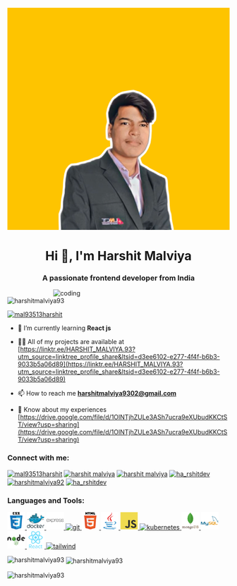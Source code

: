 ![logo](https://github.com/HarshitMalviya93/HarshitMalviya93/blob/main/hash%20cover%20.jpg)
<h1 align="center">Hi 👋, I'm Harshit Malviya</h1>
<h3 align="center">A passionate frontend developer from India</h3>

<img align="right" alt="coding" width="400" src="https://user-images.githubusercontent.com/55389276/140866485-8fb1c876-9a8f-4d6a-98dc-08c4981eaf70.gif" >

<p align="left"> <img src="https://komarev.com/ghpvc/?username=harshitmalviya93&label=Profile%20views&color=0e75b6&style=flat" alt="harshitmalviya93" /> </p>

<p align="left"> <a href="https://twitter.com/mal93513harshit" target="blank"><img src="https://img.shields.io/twitter/follow/mal93513harshit?logo=twitter&style=for-the-badge" alt="mal93513harshit" /></a> </p>

- 🌱 I’m currently learning **React js**

- 👨‍💻 All of my projects are available at [https://linktr.ee/HARSHIT_MALVIYA.93?utm_source=linktree_profile_share&ltsid=d3ee6102-e277-4f4f-b6b3-9033b5a06d89](https://linktr.ee/HARSHIT_MALVIYA.93?utm_source=linktree_profile_share&ltsid=d3ee6102-e277-4f4f-b6b3-9033b5a06d89)

- 📫 How to reach me **harshitmalviya9302@gmail.com**

- 📄 Know about my experiences [https://drive.google.com/file/d/1OlNTjhZULe3ASh7ucra9eXUbudKKCtST/view?usp=sharing](https://drive.google.com/file/d/1OlNTjhZULe3ASh7ucra9eXUbudKKCtST/view?usp=sharing)

<h3 align="left">Connect with me:</h3>
<p align="left">
<a href="https://twitter.com/mal93513harshit" target="blank"><img align="center" src="https://raw.githubusercontent.com/rahuldkjain/github-profile-readme-generator/master/src/images/icons/Social/twitter.svg" alt="mal93513harshit" height="30" width="40" /></a>
<a href="https://linkedin.com/in/harshit malviya" target="blank"><img align="center" src="https://raw.githubusercontent.com/rahuldkjain/github-profile-readme-generator/master/src/images/icons/Social/linked-in-alt.svg" alt="harshit malviya" height="30" width="40" /></a>
<a href="https://fb.com/harshit malviya" target="blank"><img align="center" src="https://raw.githubusercontent.com/rahuldkjain/github-profile-readme-generator/master/src/images/icons/Social/facebook.svg" alt="harshit malviya" height="30" width="40" /></a>
<a href="https://instagram.com/ha_rshitdev" target="blank"><img align="center" src="https://raw.githubusercontent.com/rahuldkjain/github-profile-readme-generator/master/src/images/icons/Social/instagram.svg" alt="ha_rshitdev" height="30" width="40" /></a>
<a href="https://www.hackerrank.com/harshitmalviya92" target="blank"><img align="center" src="https://raw.githubusercontent.com/rahuldkjain/github-profile-readme-generator/master/src/images/icons/Social/hackerrank.svg" alt="harshitmalviya92" height="30" width="40" /></a>
<a href="https://www.leetcode.com/ha_rshitdev" target="blank"><img align="center" src="https://raw.githubusercontent.com/rahuldkjain/github-profile-readme-generator/master/src/images/icons/Social/leet-code.svg" alt="ha_rshitdev" height="30" width="40" /></a>
</p>

<h3 align="left">Languages and Tools:</h3>
<p align="left"> <a href="https://www.w3schools.com/css/" target="_blank" rel="noreferrer"> <img src="https://raw.githubusercontent.com/devicons/devicon/master/icons/css3/css3-original-wordmark.svg" alt="css3" width="40" height="40"/> </a> <a href="https://www.docker.com/" target="_blank" rel="noreferrer"> <img src="https://raw.githubusercontent.com/devicons/devicon/master/icons/docker/docker-original-wordmark.svg" alt="docker" width="40" height="40"/> </a> <a href="https://expressjs.com" target="_blank" rel="noreferrer"> <img src="https://raw.githubusercontent.com/devicons/devicon/master/icons/express/express-original-wordmark.svg" alt="express" width="40" height="40"/> </a> <a href="https://git-scm.com/" target="_blank" rel="noreferrer"> <img src="https://www.vectorlogo.zone/logos/git-scm/git-scm-icon.svg" alt="git" width="40" height="40"/> </a> <a href="https://www.w3.org/html/" target="_blank" rel="noreferrer"> <img src="https://raw.githubusercontent.com/devicons/devicon/master/icons/html5/html5-original-wordmark.svg" alt="html5" width="40" height="40"/> </a> <a href="https://www.java.com" target="_blank" rel="noreferrer"> <img src="https://raw.githubusercontent.com/devicons/devicon/master/icons/java/java-original.svg" alt="java" width="40" height="40"/> </a> <a href="https://developer.mozilla.org/en-US/docs/Web/JavaScript" target="_blank" rel="noreferrer"> <img src="https://raw.githubusercontent.com/devicons/devicon/master/icons/javascript/javascript-original.svg" alt="javascript" width="40" height="40"/> </a> <a href="https://kubernetes.io" target="_blank" rel="noreferrer"> <img src="https://www.vectorlogo.zone/logos/kubernetes/kubernetes-icon.svg" alt="kubernetes" width="40" height="40"/> </a> <a href="https://www.mongodb.com/" target="_blank" rel="noreferrer"> <img src="https://raw.githubusercontent.com/devicons/devicon/master/icons/mongodb/mongodb-original-wordmark.svg" alt="mongodb" width="40" height="40"/> </a> <a href="https://www.mysql.com/" target="_blank" rel="noreferrer"> <img src="https://raw.githubusercontent.com/devicons/devicon/master/icons/mysql/mysql-original-wordmark.svg" alt="mysql" width="40" height="40"/> </a> <a href="https://nodejs.org" target="_blank" rel="noreferrer"> <img src="https://raw.githubusercontent.com/devicons/devicon/master/icons/nodejs/nodejs-original-wordmark.svg" alt="nodejs" width="40" height="40"/> </a> <a href="https://reactjs.org/" target="_blank" rel="noreferrer"> <img src="https://raw.githubusercontent.com/devicons/devicon/master/icons/react/react-original-wordmark.svg" alt="react" width="40" height="40"/> </a> <a href="https://tailwindcss.com/" target="_blank" rel="noreferrer"> <img src="https://www.vectorlogo.zone/logos/tailwindcss/tailwindcss-icon.svg" alt="tailwind" width="40" height="40"/> </a> </p>

<p><img align="left" src="https://github-readme-stats.vercel.app/api/top-langs?username=harshitmalviya93&show_icons=true&locale=en&layout=compact" alt="harshitmalviya93" /></p>

<p>&nbsp;<img align="center" src="https://github-readme-stats.vercel.app/api?username=harshitmalviya93&show_icons=true&locale=en" alt="harshitmalviya93" /></p>

<p><img align="center" src="https://github-readme-streak-stats.herokuapp.com/?user=harshitmalviya93&" alt="harshitmalviya93" /></p>

